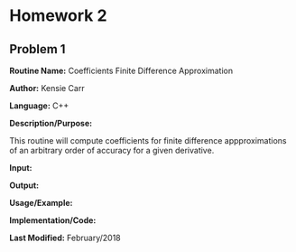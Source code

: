 # Homework 2
## Problem 1
**Routine Name:**           Coefficients Finite Difference Approximation

**Author:** Kensie Carr

**Language:** C++

**Description/Purpose:** 

This routine will compute coefficients for finite difference appproximations of an arbitrary order of accuracy for a given derivative.

**Input:**


**Output:** 


**Usage/Example:**


**Implementation/Code:** 

**Last Modified:** February/2018